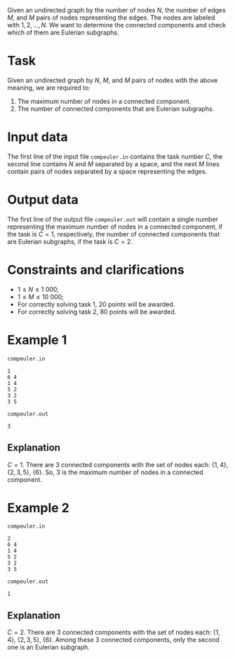 Given an undirected graph by the number of nodes $N$, the number of edges $M$, and $M$ pairs of nodes representing the edges. The nodes are labeled with $1, 2, \dots, N$. We want to determine the connected components and check which of them are Eulerian subgraphs.

# Task

Given an undirected graph by $N$, $M$, and $M$ pairs of nodes with the above meaning, we are required to:
1. The maximum number of nodes in a connected component.
2. The number of connected components that are Eulerian subgraphs.

# Input data

The first line of the input file `compeuler.in` contains the task number $C$, the second line contains $N$ and $M$ separated by a space, and the next $M$ lines contain pairs of nodes separated by a space representing the edges.

# Output data

The first line of the output file `compeuler.out` will contain a single number representing the maximum number of nodes in a connected component, if the task is $C = 1$, respectively, the number of connected components that are Eulerian subgraphs, if the task is $C = 2$.

# Constraints and clarifications

* $1 \leq N \leq 1 \ 000$;
* $1 \leq M \leq 10 \ 000$;
* For correctly solving task $1$, $20$ points will be awarded.
* For correctly solving task $2$, $80$ points will be awarded.

# Example 1

`compeuler.in`
```
1
6 4
1 4
5 2
3 2
3 5
```

`compeuler.out`
```
3
```

## Explanation

$C = 1$. There are $3$ connected components with the set of nodes each: $\{1,4\}$, $\{2,3,5\}$, $\{6\}$. So, $3$ is the maximum number of nodes in a connected component.

# Example 2

`compeuler.in`
```
2
6 4
1 4
5 2
3 2
3 5
```

`compeuler.out`
```
1
```

## Explanation

$C = 2$. There are $3$ connected components with the set of nodes each: $\{1,4\}$, $\{2,3,5\}$, $\{6\}$. Among these $3$ connected components, only the second one is an Eulerian subgraph.